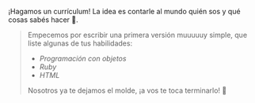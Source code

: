 ¡Hagamos un currículum! La idea es contarle al mundo quién sos y qué cosas sabés hacer :loudspeaker:.   

>  Empecemos por escribir una primera versión muuuuuy simple, que liste algunas de tus habilidades:
>
> * _Programación con objetos_
> * _Ruby_
> * _HTML_
> 
> Nosotros ya te dejamos el molde, ¡a vos te toca terminarlo! :muscle: 

